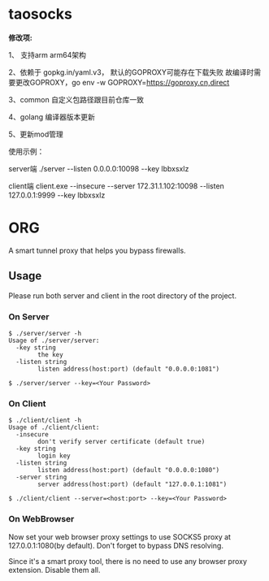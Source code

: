 # taosocks
**修改项:**

1、 支持arm arm64架构

2、依赖于 gopkg.in/yaml.v3， 默认的GOPROXY可能存在下载失败
故编译时需要更改GOPROXY，go env -w GOPROXY=https://goproxy.cn,direct

3、common 自定义包路径跟目前仓库一致

4、golang 编译器版本更新

5、更新mod管理

使用示例：

server端    ./server --listen 0.0.0.0:10098 --key lbbxsxlz

client端    client.exe --insecure --server 172.31.1.102:10098 --listen 127.0.0.1:9999 --key lbbxsxlz


# ORG

A smart tunnel proxy that helps you bypass firewalls.

## Usage

Please run both server and client in the root directory of the project.

### On Server

```none
$ ./server/server -h
Usage of ./server/server:
  -key string
        the key
  -listen string
        listen address(host:port) (default "0.0.0.0:1081")
```

```
$ ./server/server --key=<Your Password>
```

### On Client

```none
$ ./client/client -h
Usage of ./client/client:
  -insecure
        don't verify server certificate (default true)
  -key string
        login key
  -listen string
        listen address(host:port) (default "0.0.0.0:1080")
  -server string
        server address(host:port) (default "127.0.0.1:1081")
```

```none
$ ./client/client --server=<host:port> --key=<Your Password>
```

### On WebBrowser

Now set your web browser proxy settings to use SOCKS5 proxy at 127.0.0.1:1080(by default). Don't forget to bypass DNS resolving.

Since it's a smart proxy tool, there is no need to use any browser proxy extension. Disable them all.
